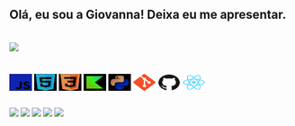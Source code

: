 ## Olá, eu sou a Giovanna! Deixa eu me apresentar.

<div style="display: inline_block; margin-top: 20px;"><br>
  <a href="https://github.com/anuraghazra/github-readme-stats">
    <img height=200 src="https://github-readme-stats.vercel.app/api?username=giolaucm&theme=radical" />
  </a>
</div>

<div style="display: inline_block; margin-top: 20px;"><br>
  <img align="center" alt="giolaucm-Js" height="30" width="40" src="https://raw.githubusercontent.com/devicons/devicon/master/icons/javascript/javascript-plain.svg" style="filter: invert(100%);">
  <img align="center" alt="Giolau12-HTML" height="30" width="40" src="https://raw.githubusercontent.com/devicons/devicon/master/icons/html5/html5-original.svg" style="filter: invert(100%);">
  <img align="center" alt="Giolau12-CSS" height="30" width="40" src="https://raw.githubusercontent.com/devicons/devicon/master/icons/css3/css3-original.svg" style="filter: invert(100%);">
  <img align="center" alt="Giolau12-Kotlin" height="30" width="40" src="https://raw.githubusercontent.com/devicons/devicon/master/icons/kotlin/kotlin-original.svg" style="filter: invert(100%);">
  <img align="center" alt="Giolau12-Python" height="30" width="40" src="https://raw.githubusercontent.com/devicons/devicon/master/icons/python/python-original.svg" style="filter: invert(100%);">
  <img align="center" alt="Giolau12-Git" height="30" width="40" src="https://raw.githubusercontent.com/devicons/devicon/master/icons/git/git-original.svg">
  <img align="center" alt="Giolau12-Github" height="30" width="40" src="https://raw.githubusercontent.com/devicons/devicon/master/icons/github/github-original.svg">
  <img align="center" alt="Giolau12-React" height="30" width="40" src="https://raw.githubusercontent.com/devicons/devicon/master/icons/react/react-original.svg">
</div>

##

<div> 
  <a href="https://discord.gg/wagxzStdcR" target="_blank"><img src="https://img.shields.io/badge/Discord-7289DA?style=for-the-badge&logo=discord&logoColor=white" target="_blank"></a> 
  <a href="mailto:giovannamilena50@gmail.com"><img src="https://img.shields.io/badge/-Gmail-%23333?style=for-the-badge&logo=gmail&logoColor=white" target="_blank"></a>
  <a href="https://www.linkedin.com/in/giovanna-moraes-964a8a191" target="_blank"><img src="https://img.shields.io/badge/-LinkedIn-%230077B5?style=for-the-badge&logo=linkedin&logoColor=white" target="_blank"></a> 
  <a href="https://twitter.com/giovannamoraes" target="_blank"><img src="https://img.shields.io/badge/Twitter-1DA1F2?style=for-the-badge&logo=twitter&logoColor=white" target="_blank"></a>
  <a href="https://instagram.com/giovannamoraes" target="_blank"><img src="https://img.shields.io/badge/Instagram-E4405F?style=for-the-badge&logo=instagram&logoColor=white" target="_blank"></a>
</div>


